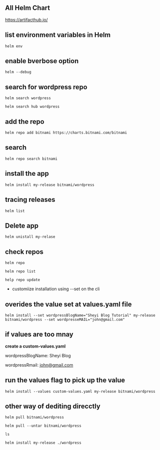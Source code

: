 ## All Helm Chart

https://artifacthub.io/

## list environment variables in Helm 
`helm env`

## enable bverbose option
`helm --debug`

## search for wordpress repo
`helm search wordpress`

`helm search hub wordpress`

## add the repo
`helm repo add bitnami https://charts.bitnami.com/bitnami`

## search
`helm repo search bitnami`

## install the app
`helm install my-release bitnami/wordpress`

## tracing releases
`helm list`

## Delete app

`helm unistall my-relase`

## check repos

`helm repo`

`helm repo list`

`help repo update`


- customiize installation using --set on the cli

## overides the value set at values.yaml file 

`helm install --set wordpressBlogName="Sheyi Blog Tutorial" my-release bitnami/wordpress --set wordpresseMAIL="john@gmail.com"`

## if values are too mnay
**create a custom-values.yaml**

wordpressBlogName: Sheyi Blog

wordpressRmail: john@gmail.com

## run the values flag to pick up the value
`helm install --values custom-values.yaml my-release bitnami/wordpress`


## other way of dediting direcctly
`helm pull bitnami/wordpress`

`helm pull --untar bitnami/wordpress`

`ls`

`helm install my-release ./wordpress`

